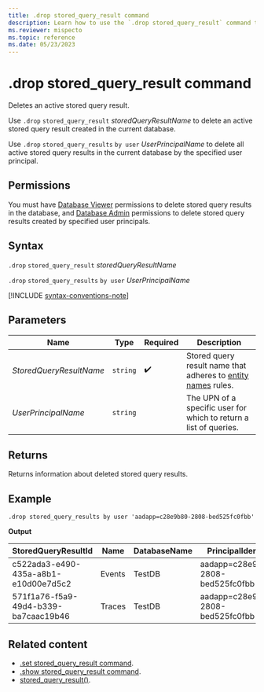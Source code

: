 ```yaml
---
title: .drop stored_query_result command
description: Learn how to use the `.drop stored_query_result` command to delete an active query result.
ms.reviewer: mispecto
ms.topic: reference
ms.date: 05/23/2023
---
```


# .drop stored_query_result command

Deletes an active stored query result.

Use `.drop` `stored_query_result` *storedQueryResultName* to delete an active stored query result created in the current database.

Use `.drop` `stored_query_results` `by user` *UserPrincipalName* to delete all active stored query results in the current database by the specified user principal.

## Permissions

You must have [Database Viewer](access-control/role-based-access-control.md) permissions to delete stored query results in the database, and [Database Admin](access-control/role-based-access-control.md) permissions to delete stored query results created by specified user principals.

## Syntax

`.drop` `stored_query_result` *storedQueryResultName*

`.drop` `stored_query_results` `by user` *UserPrincipalName*

[!INCLUDE [syntax-conventions-note](../../includes/syntax-conventions-note.md)]

## Parameters

|Name|Type|Required|Description|
|--|--|--|--|
| *StoredQueryResultName* | `string` |  :heavy_check_mark: | Stored query result name that adheres to [entity names](../query/schema-entities/entity-names.md) rules.|
| *UserPrincipalName* | `string` | | The UPN of a specific user for which to return a list of queries. |

## Returns

Returns information about deleted stored query results.

## Example

```kusto
.drop stored_query_results by user 'aadapp=c28e9b80-2808-bed525fc0fbb'
```

**Output**

| StoredQueryResultId | Name | DatabaseName | PrincipalIdentity | SizeInBytes | RowCount | CreatedOn | ExpiresOn |
| ------------------- | ---- | ------------ | ----------------- | ----------- | -------- | --------- | --------- |
| c522ada3-e490-435a-a8b1-e10d00e7d5c2 | Events | TestDB | aadapp=c28e9b80-2808-bed525fc0fbb | 104372 | 1000000 | 2020-10-07 14:26:49.6971487 | 2020-10-08 14:26:49.6971487 |
| 571f1a76-f5a9-49d4-b339-ba7caac19b46 | Traces | TestDB | aadapp=c28e9b80-2808-bed525fc0fbb | 5212 | 100000 | 2020-10-07 14:31:01.8271231| 2020-10-08 14:31:01.8271231 |

## Related content

* [.set stored_query_result command](set-stored-query-result-command.md).
* [.show stored_query_result command](show-stored-query-result-command.md).
* [stored_query_result()](../query/stored-query-result-function.md).
